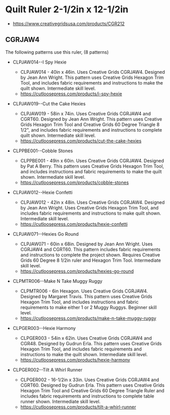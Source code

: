 # Quilt Ruler 2-1/2in x 12-1/2in
* https://www.creativegridsusa.com/products/CGR212

## CGRJAW4

The following patterns use this ruler, (8 patterns)

* CLPJAW014--I Spy Hexie
	* CLPJAW014 - 40in x 46in. Uses Creative Grids CGRJAW4. Designed by Jean Ann Wright. This pattern uses Creative Grids Hexagon Trim Tool, and includes fabric requirements and instructions to make the quilt shown. Intermediate skill level.
	* https://cutloosepress.com/products/i-spy-hexie


* CLPJAW019--Cut the Cake Hexies
	* CLPJAW019 - 58in x 74in. Uses Creative Grids CGRJAW4 and CGRT60. Designed by Jean Ann Wright. This pattern uses Creative Grids Hexagon Trim Tool and Creative Grids 60 Degree Triangle 8 1/2", and includes fabric requirements and instructions to complete quilt shown. Intermediate skill level.
	* https://cutloosepress.com/products/cut-the-cake-hexies


* CLPPBE001--Cobble Stones
	* CLPPBE001 - 49in x 60in. Uses Creative Grids CGRJAW4. Designed by Pat A Berry. This pattern uses Creative Grids Hexagon Trim Tool, and includes instructions and fabric requirements to make the quilt shown. Intermediate skill level.
	* https://cutloosepress.com/products/cobble-stones


* CLPJAW012--Hexie Confetti
	* CLPJAW012 - 42in x 48in. Uses Creative Grids CGRJAW4. Designed by Jean Ann Wright. Uses Creative Grids Hexagon Trim Tool, and includes fabric requirements and instructions to make quilt shown. Intermediate skill level.
	* https://cutloosepress.com/products/hexie-confetti


* CLPJAW071--Hexies Go Round
	* CLPJAW071 - 60in x 68in. Designed by Jean Ann Wright. Uses CGRJAW4 and CGRT60. This pattern includes fabric requirements and instructions to complete the project shown. Requires Creative Grids 60 Degree 8 1/2in ruler and Hexagon Trim Tool. Intermediate skill level.
	* https://cutloosepress.com/products/hexies-go-round


* CLPMTR006--Make N Take Muggy Ruggy
	* CLPMTR006 - 6in Hexagon. Uses Creative Grids CGRJAW4. Designed by Margaret Travis. This pattern uses Creative Grids Hexagon Trim Tool, and includes instructions and fabric requirements to make either 1 or 2 Muggy Ruggys. Beginner skill level.
	* https://cutloosepress.com/products/make-n-take-muggy-ruggy


* CLPGER003--Hexie Harmony
	* CLPGER003 - 54in x 62in. Uses Creative Grids CGRJAW4 and CGR48. Designed by Gudrun Erla. This pattern uses Creative Grids Hexagon Trim Tool, and includes fabric requirements and instructions to make the quilt shown. Intermediate skill level.
	* https://cutloosepress.com/products/hexie-harmony


* CLPGER002--Tilt A Whirl Runner
	* CLPGER002 - 16-1/2in x 33in. Uses Creative Grids CGRJAW4 and CGRT60. Designed by Gudrun Erla. This pattern uses Creative Grids Hexagon Trim Tool and Creative Grids 60 Degree Triangle Ruler and includes fabric requirements and instructions to complete table runner shown. Intermediate skill level.
	* https://cutloosepress.com/products/tilt-a-whirl-runner

